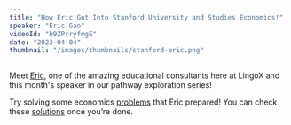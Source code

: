 ```yaml
---
title: "How Eric Got Into Stanford University and Studies Economics!"
speaker: "Eric Gao"
videoId: "b9ZPrryfmgE"
date: "2023-04-04"
thumbnail: "/images/thumbnails/stanford-eric.png"
---
```


Meet [Eric](/team/consultants/eric), one of the amazing educational consultants here at LingoX and this month's speaker in our pathway exploration series!

Try solving some economics [problems](https://drive.google.com/file/d/1I3ZWW6L5RBlqQXPu1sixD7gtpTiYso3q/view?usp=share_link) that Eric prepared! You can check these [solutions](https://drive.google.com/file/d/1Mor9uZJ1ZXRX3vzDE2TtokgtkPyCaZHZ/view?usp=sharing) once you’re done.